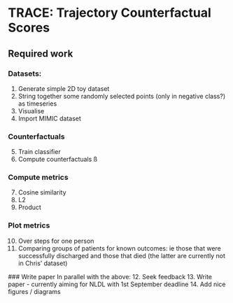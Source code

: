 # TRACE: Trajectory Counterfactual Scores

## Required work

### Datasets:
1. Generate simple 2D toy dataset
2. String together some randomly selected points (only in negative class?) as timeseries
3. Visualise
4. Import MIMIC dataset

### Counterfactuals
5. Train classifier
6. Compute counterfactuals
ß
### Compute metrics
7. Cosine similarity
8. L2
9. Product

### Plot metrics
10. Over steps for one person
11. Comparing groups of patients for known outcomes: ie those that were successfully discharged and those that died (the latter are currently not in Chris’ dataset)

### Write paper
In parallel with the above:
12. Seek feedback
13. Write paper - currently aiming for NLDL with 1st September deadline
14. Add nice figures / diagrams